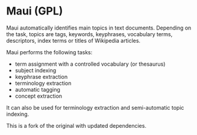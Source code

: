 # Maui (GPL)

Maui automatically identifies main topics in text documents. Depending on the task, topics are tags, keywords, keyphrases, vocabulary terms, descriptors, index terms or titles of Wikipedia articles.

Maui performs the following tasks:

* term assignment with a controlled vocabulary (or thesaurus)
* subject indexing
* keyphrase extraction
* terminology extraction
* automatic tagging
* concept extraction

It can also be used for terminology extraction and semi-automatic topic indexing.

This is a fork of the original with updated dependencies.
